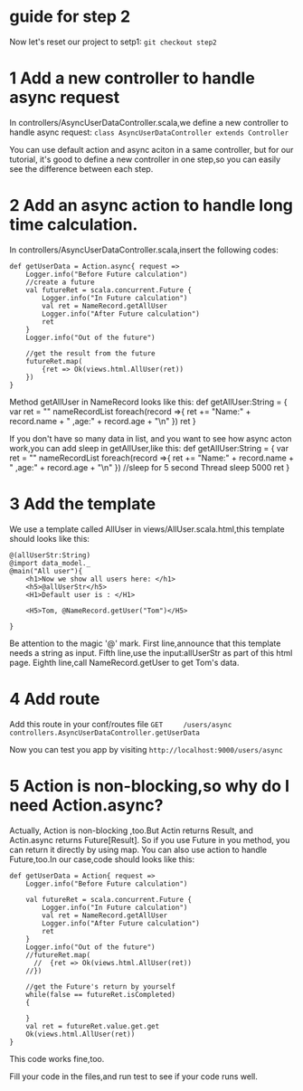 # guide for step 2
Now let's reset our project to setp1:
`git checkout step2`

# 1 Add a new controller to handle async request
In controllers/AsyncUserDataController.scala,we define a new controller to handle async request:
`class AsyncUserDataController extends Controller`

You can use default action and async aciton in a same controller, but for our tutorial, it's good to define a new controller in one step,so you can easily see the difference between each step.

# 2 Add an async action to handle long time calculation.

In controllers/AsyncUserDataController.scala,insert the following codes:
```
def getUserData = Action.async{ request =>
    Logger.info("Before Future calculation")
    //create a future
    val futureRet = scala.concurrent.Future { 
        Logger.info("In Future calculation")
        val ret = NameRecord.getAllUser 
        Logger.info("After Future calculation")
        ret
    }
    Logger.info("Out of the future")
    
    //get the result from the future
    futureRet.map(
        {ret => Ok(views.html.AllUser(ret))
    })
}
```
Method getAllUser in NameRecord looks like this:
def getAllUser:String = {
    var ret = ""
    nameRecordList foreach(record =>{
        ret += "Name:" + record.name + " ,age:" + record.age + "\n"
    })
    ret
}

If you don't have so many data in list, and you want to see how async acton work,you can add sleep in getAllUser,like this:
def getAllUser:String = {
    var ret = ""
    nameRecordList foreach(record =>{
        ret += "Name:" + record.name + " ,age:" + record.age + "\n"
    })
    //sleep for 5 second
    Thread sleep 5000
    ret
}

# 3 Add the template
We use a template called AllUser in views/AllUser.scala.html,this template should looks like this:
```
@(allUserStr:String)
@import data_model._
@main("All user"){
    <h1>Now we show all users here: </h1>
    <h5>@allUserStr</h5>
    <H1>Default user is : </H1>

    <H5>Tom, @NameRecord.getUser("Tom")</H5>

}
```
Be attention to the magic '@' mark.
First line,announce that this template needs a string as input.
Fifth line,use the input:allUserStr as part of this html page.
Eighth line,call NameRecord.getUser to get Tom's data.

# 4 Add route
Add this route in your conf/routes file
`GET     /users/async                controllers.AsyncUserDataController.getUserData`

Now you can test you app by visiting
`http://localhost:9000/users/async`

# 5 Action is non-blocking,so why do I need Action.async?
Actually, Action is non-blocking ,too.But Actin returns Result, and Actin.async returns Future[Result].
So if you use Future in you method, you can return it directly by using map. 
You can also use action to handle Future,too.In our case,code should looks like this:
```
def getUserData = Action{ request =>
    Logger.info("Before Future calculation")
    
    val futureRet = scala.concurrent.Future { 
        Logger.info("In Future calculation")
        val ret = NameRecord.getAllUser 
        Logger.info("After Future calculation")
        ret
    }
    Logger.info("Out of the future")
    //futureRet.map(
      //  {ret => Ok(views.html.AllUser(ret))
    //})
    
    //get the Future's return by yourself
    while(false == futureRet.isCompleted)
    {
        
    }
    val ret = futureRet.value.get.get
    Ok(views.html.AllUser(ret))
}
```

This code works fine,too.


Fill your code in the files,and run test to see if your code runs well.


